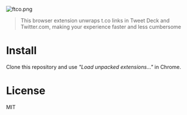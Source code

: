 ![ftco.png][1]

> This browser extension unwraps t.co links in Tweet Deck and Twitter.com, making your experience faster and less cumbersome

# Install

Clone this repository and use _"Load unpacked extensions..."_ in Chrome.

# License

MIT

[1]: https://rawgit.com/bevacqua/ftco/master/ftco.png
